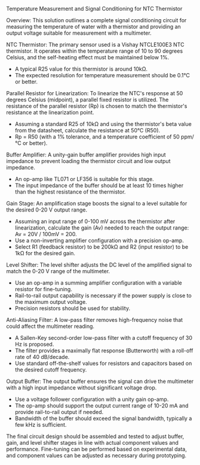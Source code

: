 Temperature Measurement and Signal Conditioning for NTC Thermistor

Overview:
This solution outlines a complete signal conditioning circuit for measuring the temperature of water with a thermistor and providing an output voltage suitable for measurement with a multimeter.

NTC Thermistor:
The primary sensor used is a Vishay NTCLE100E3 NTC thermistor. It operates within the temperature range of 10 to 90 degrees Celsius, and the self-heating effect must be maintained below 1%.
- A typical R25 value for this thermistor is around 10kΩ.
- The expected resolution for temperature measurement should be 0.1°C or better.

Parallel Resistor for Linearization:
To linearize the NTC's response at 50 degrees Celsius (midpoint), a parallel fixed resistor is utilized. The resistance of the parallel resistor (Rp) is chosen to match the thermistor's resistance at the linearization point.
- Assuming a standard R25 of 10kΩ and using the thermistor's beta value from the datasheet, calculate the resistance at 50°C (R50).
- Rp = R50 (with a 1% tolerance, and a temperature coefficient of 50 ppm/°C or better).

Buffer Amplifier:
A unity-gain buffer amplifier provides high input impedance to prevent loading the thermistor circuit and low output impedance.
- An op-amp like TL071 or LF356 is suitable for this stage.
- The input impedance of the buffer should be at least 10 times higher than the highest resistance of the thermistor.

Gain Stage:
An amplification stage boosts the signal to a level suitable for the desired 0-20 V output range.
- Assuming an input range of 0-100 mV across the thermistor after linearization, calculate the gain (Av) needed to reach the output range: Av = 20V / 100mV = 200.
- Use a non-inverting amplifier configuration with a precision op-amp.
- Select R1 (feedback resistor) to be 200kΩ and R2 (input resistor) to be 1kΩ for the desired gain.

Level Shifter:
The level shifter adjusts the DC level of the amplified signal to match the 0-20 V range of the multimeter.
- Use an op-amp in a summing amplifier configuration with a variable resistor for fine-tuning.
- Rail-to-rail output capability is necessary if the power supply is close to the maximum output voltage.
- Precision resistors should be used for stability.

Anti-Aliasing Filter:
A low-pass filter removes high-frequency noise that could affect the multimeter reading.
- A Sallen-Key second-order low-pass filter with a cutoff frequency of 30 Hz is proposed.
- The filter provides a maximally flat response (Butterworth) with a roll-off rate of 40 dB/decade.
- Use standard off-the-shelf values for resistors and capacitors based on the desired cutoff frequency.

Output Buffer:
The output buffer ensures the signal can drive the multimeter with a high input impedance without significant voltage drop.
- Use a voltage follower configuration with a unity gain op-amp.
- The op-amp should support the output current range of 10-20 mA and provide rail-to-rail output if needed.
- Bandwidth of the buffer should exceed the signal bandwidth, typically a few kHz is sufficient.

The final circuit design should be assembled and tested to adjust buffer, gain, and level shifter stages in line with actual component values and performance. Fine-tuning can be performed based on experimental data, and component values can be adjusted as necessary during prototyping.